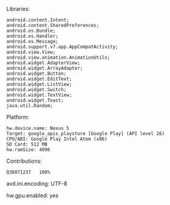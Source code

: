 Libraries:

	android.content.Intent;
	android.content.SharedPreferences;
	android.os.Bundle;
	android.os.Handler;
	android.os.Message;
	android.support.v7.app.AppCompatActivity;
	android.view.View;
	android.view.animation.AnimationUtils;
	android.widget.AdapterView;
	android.widget.ArrayAdapter;
	android.widget.Button;
	android.widget.EditText;
	android.widget.ListView;
	android.widget.Switch;
	android.widget.TextView;
	android.widget.Toast;
	java.util.Random;


Platform:

	hw.device.name: Nexus 5
	Target: google_apis_playstore [Google Play] (API level 26)
	CPU/ABI: Google Play Intel Atom (x86)
	SD Card: 512 MB
	hw.ramSize: 4096
	
Contributions:

	Q36071237	100%
	
	
	
	
	
	
	
	
	
	
	
	
	
	
	
	
	
	

avd.ini.encoding: UTF-8

hw.gpu.enabled: yes

